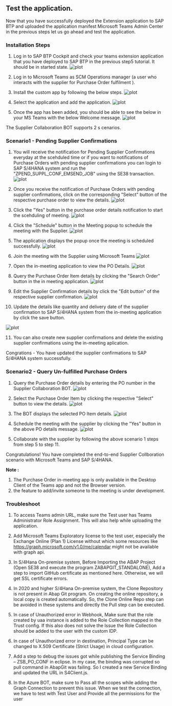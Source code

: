 ## Test the application.

Now that you have successfully deployed the Extension application to SAP BTP and uploaded the application manifest  Microsoft Teams Admin Center in the previous steps let us go ahead and test the application.

### Installation Steps

1. Log in to SAP BTP Cockpit and check your teams extension application that you have deployed to SAP BTP in the previous step5 tutorial. It should be in started state.
![plot](./images/appstarted.png)

2. Log in to Microsoft Teams as SCM Operations manager (a user who interacts with the supplier for Purchase Order fulfilment ).

3. Install the custom app by following the below steps.
![plot](./images/installapp.png)

4. Select the application and add the application.
![plot](./images/addapp.png)

5. Once the app has been added, you should be able to see the below in your MS Teams with the below Welcome message.
![plot](./images/launch.png)

The Supplier Collaboration BOT supports 2 s cenarios.

### Scenario1 - Pending Supplier Confirmations

1. You will receive the notification for Pending Supplier Confirmations everyday at the scehduled time or if you want to notifications of Purchase Orders with pending supplier confirmations you can login to SAP S/4HANA system and run the "ZPEND_SUPPL_CONF_EMSEND_JOB" using the SE38 transaction.
![plot](./images/runjob.png)

2. Once you receive the notification of Purchase Orders with pending supplier confirmations, click on the corresponding "Select" button of the respective purchase order to view the details.
![plot](./images/popending.png)

3. Click the "Yes" button in the purchase order details notification to start the scehduling of meeting.
![plot](./images/s1podetails.png)

4. Click the "Schedule" button in the Meeting popup to schedule the meeting with the Supplier.
![plot](./images/s1schedulemeeting.png)

5. The application displays the popup once the meeting is scheduled successfully.
![plot](./images/s1schedulesuccess.png)

6. Join the meeting with the Supplier using Microsoft Teams
![plot](./images/s1joinmeeting.png)

7. Open the in-meeting application to view the PO Details.
![plot](./images/inmeetingapp.png)

8. Query the Purchase Order Item details by clicking the "Search Order" button in the in meeting application.
![plot](./images/inmeetingposearch.png)

9. Edit the Supplier Confirmation details by click the "Edit button" of the respective supplier confirmation.
![plot](./images/posupconfirmedit.png)

10. Update the details like quantity and delivery date of the supplier confirmation to SAP S/4HANA system from the in-meeting application by click the save button.

![plot](./images/posupconfirmsave.png)

11. You can also create new supplier confirmations and delete the existing supplier confirmations using the in-meeting aplication.

Congrations - You have updated the supplier confirmations to SAP S/4HANA system successfully.

### Scenario2 - Query Un-fulfilled Purchase Orders

1. Query the Purchase Order details by entering the PO number in the Supplier Collaboration BOT.
![plot](./images/s2querypo.png)

2. Select the Purchase Order Item by clicking the respective "Select" button to view the details.
![plot](./images/s2selectpoitem.png)

3. The BOT displays the selected PO Item details.
![plot](./images/s2poitemdetails.png)

4. Schedule the meeting with the supplier by clicking the "Yes" button in the above PO details message.
![plot](./images/s2schedulemeeting.png)

5. Collaborate with the supplier by following the above scenario 1 steps from step 5 to step 11.

Congratulations! You have completed the end-to-end Supplier Collboration scenario with Microsoft Teams and SAP S/4HANA.

**Note :**  
1. The Purchase Order in-meeting app is only available in the Desktop Client of the Teams app and not the Browser version. 
2. the feature to add/invite someone to the meeting is under development. 

### Troubleshoot

1. To access Teams admin URL, make sure the Test user has Teams Administrator Role Assignment. This will also help while uploading the application. 

2. Add Microsoft Teams Exploratory license to the test user, especially the Exchange Online (Plan 1) License without which some resources like https://graph.microsoft.com/v1.0/me/calendar might not be available with graph api. 

3. In S/4Hana On-premise system, Before Importing the ABAP Project (Open SE38 and execute the program ZABAPGIT_STANDALONE), Add a step to import GitHub certificate as mentioned here. Otherwise, we will get SSL certificate errors. 

4. In 2020 and higher S/4Hana On-premise system, the Clone Repository is not present in Abap Git program. On creating the online repository, a local copy is created automatically. So, the Clone Online Repo step can be avoided in these systems and directly the Pull step can be executed. 

5. In case of Unauthorized error in Webhook, Make sure that the role created by uaa instance is added to the Role Collection mapped in the Trust config. If this also does not solve the Issue the Role Collection should be added to the user with the custom IDP. 

6. In case of Unauthorized error in destination, Principal Type can be changed to X.509 Certificate (Strict Usage) in cloud configuration. 

7. Add a step to debug the issues got while publishing the Service Binding – ZSB_PO_CONF in eclipse. In my case, the binding was corrupted so pull command in AbapGit was failing. So I created a new Service Binding and updated the URL in S4Client.js. 

8. In the Azure BOT, make sure to Pass all the scopes while adding the Graph Connection to prevent this issue. When we test the connection, we have to test with Test User and Provide all the permissions for the user

